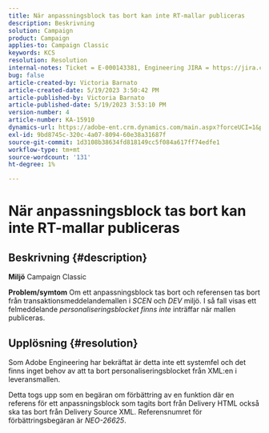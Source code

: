 ```yaml
---
title: När anpassningsblock tas bort kan inte RT-mallar publiceras
description: Beskrivning
solution: Campaign
product: Campaign
applies-to: Campaign Classic
keywords: KCS
resolution: Resolution
internal-notes: Ticket = E-000143381, Engineering JIRA = https://jira.corp.adobe.com/browse/NEO-26451 , Enhancement = https://jira.corp.adobe.com/browse/NEO-26451
bug: false
article-created-by: Victoria Barnato
article-created-date: 5/19/2023 3:50:42 PM
article-published-by: Victoria Barnato
article-published-date: 5/19/2023 3:53:10 PM
version-number: 4
article-number: KA-15910
dynamics-url: https://adobe-ent.crm.dynamics.com/main.aspx?forceUCI=1&pagetype=entityrecord&etn=knowledgearticle&id=fb24c1e2-5cf6-ed11-8848-6045bd0065b6
exl-id: 9bd8745c-320c-4a07-8094-60e38a31687f
source-git-commit: 1d3108b38634fd818149cc5f084a617ff74edfe1
workflow-type: tm+mt
source-wordcount: '131'
ht-degree: 1%

---
```


# När anpassningsblock tas bort kan inte RT-mallar publiceras

## Beskrivning {#description}

<b>Miljö</b>
Campaign Classic


<b>Problem/symtom</b>
Om ett anpassningsblock tas bort och referensen tas bort från transaktionsmeddelandemallen i *SCEN* och *DEV* miljö. I så fall visas ett felmeddelande *personaliseringsblocket finns inte* inträffar när mallen publiceras.


## Upplösning {#resolution}


Som Adobe Engineering har bekräftat är detta inte ett systemfel och det finns inget behov av att ta bort personaliseringsblocket från XML:en i leveransmallen.

Detta togs upp som en begäran om förbättring av en funktion där en referens för ett anpassningsblock som tagits bort från Delivery HTML också ska tas bort från Delivery Source XML. Referensnumret för förbättringsbegäran är *NEO-26625*.
